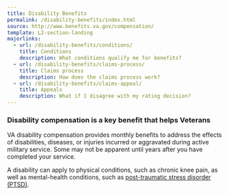 ```yaml
---
title: Disability Benefits
permalink: /disability-benefits/index.html
source: http://www.benefits.va.gov/compensation/
template: L2-section-landing
majorlinks:
  - url: /disability-benefits/conditions/
    title: Conditions
    description: What conditions qualify me for benefits?
  - url: /disability-benefits/claims-process/
    title: Claims process
    description: How does the claims process work?
  - url: /disability-benefits/claims-appeal/
    title: Appeals
    description: What if I disagree with my rating decision?
---
```


### Disability compensation is a key benefit that helps Veterans

VA disability compensation provides monthly benefits to address the effects of disabilities, diseases, or injuries incurred or aggravated during active military service. Some may not be apparent until years after you have completed your service.

A disability can apply to physical conditions, such as chronic knee pain, as well as mental-health conditions, such as [post-traumatic stress disorder (PTSD)](/disability-benefits/conditions/ptsd/).



